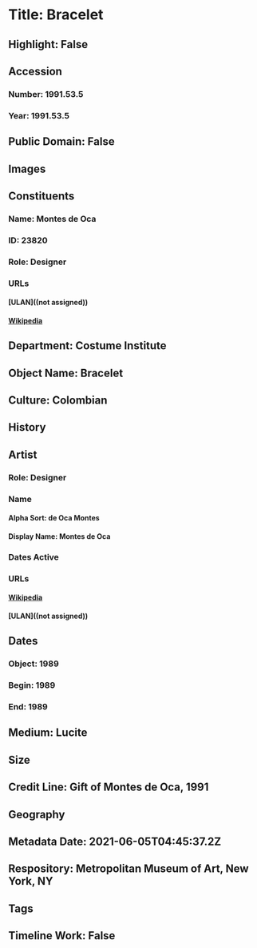 # Title: Bracelet
## Highlight: False
## Accession
### Number: 1991.53.5
### Year: 1991.53.5
## Public Domain: False
## Images
## Constituents
### Name: Montes de Oca
### ID: 23820
### Role: Designer
### URLs
#### [ULAN]((not assigned))
#### [Wikipedia](https://www.wikidata.org/wiki/Q67681989)
## Department: Costume Institute
## Object Name: Bracelet
## Culture: Colombian
## History
## Artist
### Role: Designer
### Name
#### Alpha Sort: de Oca Montes
#### Display Name: Montes de Oca
### Dates Active
### URLs
#### [Wikipedia](https://www.wikidata.org/wiki/Q67681989)
#### [ULAN]((not assigned))
## Dates
### Object: 1989
### Begin: 1989
### End: 1989
## Medium: Lucite
## Size
## Credit Line: Gift of Montes de Oca, 1991
## Geography
## Metadata Date: 2021-06-05T04:45:37.2Z
## Respository: Metropolitan Museum of Art, New York, NY
## Tags
## Timeline Work: False